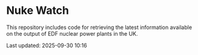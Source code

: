 # Nuke Watch

This repository includes code for retrieving the latest information available on the output of EDF nuclear power plants in the UK.

Last updated: 2025-09-30 10:16